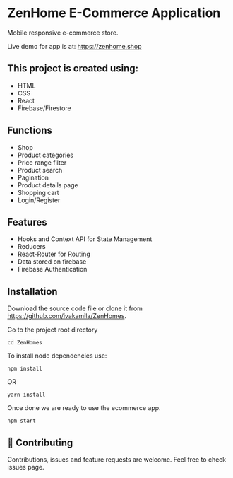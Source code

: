 # ZenHome E-Commerce Application

Mobile responsive e-commerce store.

Live demo for app is at: https://zenhome.shop

## This project is created using:

- HTML
- CSS
- React
- Firebase/Firestore

## Functions

- Shop
- Product categories
- Price range filter
- Product search
- Pagination
- Product details page
- Shopping cart
- Login/Register

## Features

- Hooks and Context API for State Management
- Reducers
- React-Router for Routing
- Data stored on firebase
- Firebase Authentication

## Installation

Download the source code file or clone it from https://github.com/ivakamila/ZenHomes.

Go to the project root directory

```
cd ZenHomes
```

To install node dependencies use:

```
npm install
```

OR

```
yarn install
```

Once done we are ready to use the ecommerce app.

```
npm start
```

## 🤝 Contributing

Contributions, issues and feature requests are welcome.
Feel free to check issues page.
